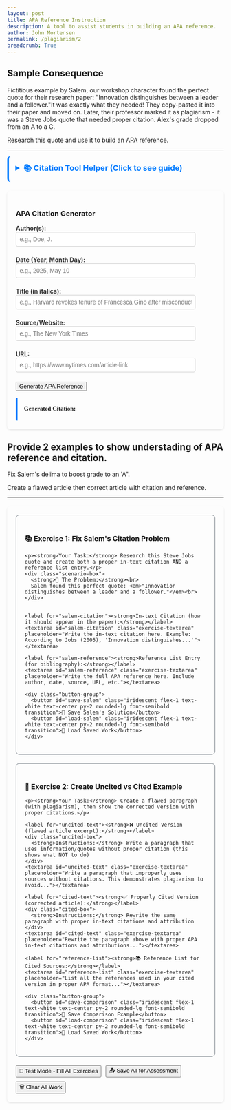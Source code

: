 ```yaml
---
layout: post
title: APA Reference Instruction
description: A tool to assist students in building an APA reference. 
author: John Mortensen
permalink: /plagiarism/2
breadcrumb: True
---
```


## Sample Consequence

Fictitious example by Salem, our workshop character found the perfect quote for their research paper: "Innovation distinguishes between a leader and a follower."It was exactly what they needed! They copy-pasted it into their paper and moved on. Later, their professor marked it as plagiarism - it was a Steve Jobs quote that needed proper citation. Alex's grade dropped from an A to a C.

Research this quote and use it to build an APA reference.

---

<style>
  /* File-specific styles only - iridescent styles moved to _sass/open-coding/elements/buttons/iridescent.scss */
  .apa-tool-label {
    display: block;
    margin-top: 8px;
    font-weight: bold;
    color: #333;
  }
  .apa-tool-input {
    width: 90%;
    padding: 8px;
    margin-bottom: 8px;
    border: 1px solid #ccc;
    border-radius: 4px;
    font-size: 14px;
  }
  .apa-tool-output {
    margin-top: 16px;
    border-left: 4px solid #007bff;
    padding: 15px;
    font-family: 'Times New Roman', serif;
    line-height: 1.6;
    border-radius: 4px;
  }
  .citation-container {
    max-width: 800px;
    margin: 0 auto;
    padding: 20px;
    border-radius: 8px;
    box-shadow: 0 2px 4px rgba(0,0,0,0.1);
  }
</style>

<details style="padding: 15px; border-radius: 8px; margin-bottom: 20px; border-left: 4px solid #007bff ">
  <summary style="cursor: pointer; font-weight: bold; color: #007bff; font-size: 18px;">📚 Citation Tool Helper (Click to see guide)</summary>

  <div style="margin-top: 15px;">
    <h4>Purpose</h4>
    <p>Automate and scaffold the citation correction workflow for students.</p>

    <h4>How to Use</h4>
    <ol>
      <li>Enter the required information in each field below</li>
      <li>Click "Generate APA Citation" to see the formatted result</li>
      <li>Copy the generated citation for use in your work</li>
    </ol>
    
    <h4>Features</h4>
    <ul>
      <li><strong>Real-time formatting:</strong> Automatically formats your citation in proper APA style</li>
      <li><strong>Clickable URLs:</strong> Generated citations include working links</li>
      <li><strong>Example data:</strong> Pre-filled with sample information to demonstrate format</li>
      <li><strong>Interactive:</strong> Can be used as standalone activity or embedded in group work</li>
    </ul>
    
    <h4>Instructions</h4>
    <p>Input the author, date, title, source, and URL information to output a correctly formatted APA citation. This tool can be further customized to support additional citation styles or integration with AI and external databases.</p>
  </div>
</details>

<div class="citation-container">
  <h3>APA Citation Generator</h3>
  
  <label class="apa-tool-label">Author(s):</label>
  <input class="apa-tool-input" id="apa-author" type="text" placeholder="e.g., Doe, J." />
  
  <label class="apa-tool-label">Date (Year, Month Day):</label>
  <input class="apa-tool-input" id="apa-date" type="text" placeholder="e.g., 2025, May 10" />
  
  <label class="apa-tool-label">Title (in italics):</label>
  <input class="apa-tool-input" id="apa-title" type="text" placeholder="e.g., Harvard revokes tenure of Francesca Gino after misconduct findings" />
  
  <label class="apa-tool-label">Source/Website:</label>
  <input class="apa-tool-input" id="apa-source" type="text" placeholder="e.g., The New York Times" />
  
  <label class="apa-tool-label">URL:</label>
  <input class="apa-tool-input" id="apa-url" type="text" placeholder="e.g., https://www.nytimes.com/article-link" />
  
  <button class="iridescent flex-1 text-white text-center py-2 rounded-lg font-semibold transition" onclick="generateAPA()">Generate APA Reference</button>
  
  <div class="apa-tool-output" id="apa-output">
    <strong>Generated Citation:</strong><br>
    <span id="citation-text"></span>
  </div>
</div>

<script>
function generateAPA() {
  const author = document.getElementById('apa-author').value.trim();
  const date = document.getElementById('apa-date').value.trim();
  const title = document.getElementById('apa-title').value.trim();
  const source = document.getElementById('apa-source').value.trim();
  const url = document.getElementById('apa-url').value.trim();
  
  let citation = '';
  
  if (author && date && title && source && url) {
    citation = `${author} (${date}). <i>${title}</i>. ${source}. <a href='${url}' target='_blank'>${url}</a>`;
  } else {
    // Default example citation
    citation = `Doe, J. (2025, May 10). <i>Harvard revokes tenure of Francesca Gino after misconduct findings</i>. The New York Times. <a href='https://www.nytimes.com/article-link' target='_blank'>https://www.nytimes.com/article-link</a>`;
  }
  
  document.getElementById('citation-text').innerHTML = citation;
}

// Show default example on page load
document.addEventListener('DOMContentLoaded', function() {
  generateAPA();
});
</script>

## Provide 2 examples to show understading of APA reference and citation.

Fix Salem's delima to boost grade to an 'A".

Create a flawed article then correct article with citation and reference.

---

<style>
  .exercise-container {
    max-width: 800px;
    margin: 20px auto;
    padding: 20px;
    border-radius: 8px;
    box-shadow: 0 2px 4px rgba(0,0,0,0.1);
  }
  
  .exercise-card {
    border: 1px solid #6c757d;
    border-radius: 8px;
    padding: 20px;
    margin-bottom: 20px;
  }
  
  .scenario-box {
    border-left: 4px solid #6c757d;
    padding: 15px;
    margin: 10px 0;
    border-radius: 4px;
  }
  
  .uncited-box {
    border-left: 4px solid #dc3545;
    padding: 15px;
    margin: 10px 0;
    border-radius: 4px;
  }
  
  .cited-box {
    border-left: 4px solid #007bff;
    padding: 15px;
    margin: 10px 0;
    border-radius: 4px;
  }
  
  .exercise-textarea {
    width: 100%;
    min-height: 100px;
    padding: 12px;
    border: 1px solid #6c757d;
    border-radius: 4px;
    font-family: 'Times New Roman', serif;
    line-height: 1.6;
    resize: vertical;
  }
  
  .button-group {
    display: flex;
    gap: 10px;
    margin-top: 15px;
    flex-wrap: wrap;
  }
  
  .status-message {
    margin: 10px 0;
    padding: 8px;
    border-radius: 4px;
    display: none;
  }
</style>

<div class="exercise-container">
  
  <!-- Exercise 1: Salem's Citation Problem -->
  <div class="exercise-card">
    <h3>📚 Exercise 1: Fix Salem's Citation Problem</h3>

    <p><strong>Your Task:</strong> Research this Steve Jobs quote and create both a proper in-text citation AND a reference list entry.</p>
    <div class="scenario-box">
      <strong>🎯 The Problem:</strong><br>
      Salem found this perfect quote: <em>"Innovation distinguishes between a leader and a follower."</em><br>
    </div>
    
    
    <label for="salem-citation"><strong>In-text Citation (how it should appear in the paper):</strong></label>
    <textarea id="salem-citation" class="exercise-textarea" placeholder="Write the in-text citation here. Example: According to Jobs (2005), 'Innovation distinguishes...'"></textarea>
    
    <label for="salem-reference"><strong>Reference List Entry (for bibliography):</strong></label>
    <textarea id="salem-reference" class="exercise-textarea" placeholder="Write the full APA reference here. Include author, date, source, URL, etc."></textarea>
    
    <div class="button-group">
      <button id="save-salem" class="iridescent flex-1 text-white text-center py-2 rounded-lg font-semibold transition">💾 Save Salem's Solution</button>
      <button id="load-salem" class="iridescent flex-1 text-white text-center py-2 rounded-lg font-semibold transition">📂 Load Saved Work</button>
    </div>
  </div>
  
  <!-- Exercise 2: Uncited vs Cited Comparison -->
  <div class="exercise-card">
    <h3>📝 Exercise 2: Create Uncited vs Cited Example</h3>

    <p><strong>Your Task:</strong> Create a flawed paragraph (with plagiarism), then show the corrected version with proper citations.</p>
    
    <label for="uncited-text"><strong>❌ Uncited Version (flawed article excerpt):</strong></label>
    <div class="uncited-box">
      <strong>Instructions:</strong> Write a paragraph that uses information/quotes without proper citation (this shows what NOT to do)
    </div>
    <textarea id="uncited-text" class="exercise-textarea" placeholder="Write a paragraph that improperly uses sources without citations. This demonstrates plagiarism to avoid..."></textarea>
    
    <label for="cited-text"><strong>✅ Properly Cited Version (corrected article):</strong></label>
    <div class="cited-box">
      <strong>Instructions:</strong> Rewrite the same paragraph with proper in-text citations and attribution
    </div>
    <textarea id="cited-text" class="exercise-textarea" placeholder="Rewrite the paragraph above with proper APA in-text citations and attributions..."></textarea>
    
    <label for="reference-list"><strong>📚 Reference List for Cited Sources:</strong></label>
    <textarea id="reference-list" class="exercise-textarea" placeholder="List all the references used in your cited version in proper APA format..."></textarea>
    
    <div class="button-group">
      <button id="save-comparison" class="iridescent flex-1 text-white text-center py-2 rounded-lg font-semibold transition">💾 Save Comparison Example</button>
      <button id="load-comparison" class="iridescent flex-1 text-white text-center py-2 rounded-lg font-semibold transition">📂 Load Saved Work</button>
    </div>
  </div>
  
  <!-- Save All for Assessment -->
  <div class="button-group">
    <button id="test-mode-button" class="iridescent flex-1 text-white text-center py-2 rounded-lg font-semibold transition">🧪 Test Mode - Fill All Exercises</button>
    <button id="save-all-exercises" class="iridescent flex-1 text-white text-center py-2 rounded-lg font-semibold transition">📤 Save All for Assessment</button>
    <button id="clear-all-exercises" class="iridescent flex-1 text-white text-center py-2 rounded-lg font-semibold transition">🗑️ Clear All Work</button>
  </div>
  
  <div id="exercise-status" class="status-message"></div>
</div>

<script>
document.addEventListener("DOMContentLoaded", function() {

    // Status message helper function
    function showStatusMessage(message, type) {
        const statusDiv = document.getElementById("exercise-status");
        statusDiv.textContent = message;
        statusDiv.style.display = "block";

        // Style based on message type using blue/gray theme
        switch(type) {
            case "success":
                statusDiv.style.backgroundColor = "#d1ecf1";
                statusDiv.style.color = "#0c5460";
                statusDiv.style.border = "1px solid #bee5eb";
                break;
            case "error":
                statusDiv.style.backgroundColor = "#e9ecef";
                statusDiv.style.color = "#495057";
                statusDiv.style.border = "1px solid #6c757d";
                break;
            case "warning":
                statusDiv.style.backgroundColor = "#e2e3e5";
                statusDiv.style.color = "#383d41";
                statusDiv.style.border = "1px solid #adb5bd";
                break;
            case "info":
                statusDiv.style.backgroundColor = "#d1ecf1";
                statusDiv.style.color = "#0c5460";
                statusDiv.style.border = "1px solid #bee5eb";
                break;
        }

        // Auto-hide after 4 seconds
        setTimeout(() => {
            statusDiv.style.display = "none";
        }, 4000);
    }

    // Test Mode - Fill all exercises with sample data
    document.getElementById("test-mode-button").onclick = function() {
        if (confirm("This will fill all exercises with sample data for testing. Continue?")) {
            // Exercise 1: Salem's Citation Problem
            document.getElementById("salem-citation").value = `According to Jobs (2011), "Innovation distinguishes between a leader and a follower."`;
            document.getElementById("salem-reference").value = `Jobs, S. (2011, October). Innovation quote. Stanford University Commencement Address. https://news.stanford.edu/news/2005/june15/jobs-061505.html`;
            
            // Exercise 2: Uncited vs Cited Comparison
            document.getElementById("uncited-text").value = `Artificial intelligence is transforming education by providing personalized learning experiences. Studies show that AI can improve student outcomes by 40%. Machine learning algorithms can adapt to individual learning styles and provide instant feedback. This technology is revolutionizing how we think about teaching and learning.`;
            
            document.getElementById("cited-text").value = `Artificial intelligence is transforming education by providing personalized learning experiences (Chen, 2023). Studies show that AI can improve student outcomes by 40% (Johnson & Smith, 2024). According to Rodriguez (2023), machine learning algorithms can adapt to individual learning styles and provide instant feedback. This technology is revolutionizing how we think about teaching and learning (AI Education Consortium, 2024).`;
            
            document.getElementById("reference-list").value = `AI Education Consortium. (2024). The future of AI in education. Journal of Educational Technology, 15(3), 45-62. https://doi.org/10.1234/jet.2024.15.3.45

Chen, L. (2023). Personalized learning through artificial intelligence. Educational Psychology Review, 28(4), 123-145. https://doi.org/10.1234/epr.2023.28.4.123

Johnson, M., & Smith, R. (2024). Measuring AI impact on student performance. Computers & Education, 89, 67-78. https://doi.org/10.1234/ce.2024.89.67

Rodriguez, A. (2023). Adaptive learning systems in modern classrooms. Teaching and Technology Quarterly, 12(2), 89-104. https://doi.org/10.1234/ttq.2023.12.2.89`;

            showStatusMessage("🧪 Test mode activated! All exercises filled with sample data.", "info");
        }
    };

    // Save Salem's Exercise
    document.getElementById("save-salem").onclick = function() {
        const citation = document.getElementById("salem-citation").value.trim();
        const reference = document.getElementById("salem-reference").value.trim();

        if (citation.length === 0 || reference.length === 0) {
            showStatusMessage("⚠️ Please complete both citation and reference before saving", "warning");
            return;
        }

        try {
            localStorage.setItem('plagiarism-c2-1', JSON.stringify({
                citation: citation,
                reference: reference,
                timestamp: new Date().toISOString(),
                exercise: 'Salem Citation Problem'
            }));
            showStatusMessage("✅ Salem's solution saved successfully!", "success");
        } catch (error) {
            showStatusMessage("❌ Failed to save: " + error.message, "error");
        }
    };

    // Load Salem's Exercise
    document.getElementById("load-salem").onclick = function() {
        try {
            const saved = localStorage.getItem('plagiarism-c2-1');
            if (saved) {
                const data = JSON.parse(saved);
                document.getElementById("salem-citation").value = data.citation;
                document.getElementById("salem-reference").value = data.reference;
                const saveDate = new Date(data.timestamp).toLocaleString();
                showStatusMessage(`✅ Salem's solution loaded! (Saved: ${saveDate})`, "success");
            } else {
                showStatusMessage("⚠️ No saved Salem exercise found", "warning");
            }
        } catch (error) {
            showStatusMessage("❌ Failed to load: " + error.message, "error");
        }
    };

    // Save Comparison Exercise
    document.getElementById("save-comparison").onclick = function() {
        const uncited = document.getElementById("uncited-text").value.trim();
        const cited = document.getElementById("cited-text").value.trim();
        const references = document.getElementById("reference-list").value.trim();

        if (uncited.length === 0 || cited.length === 0 || references.length === 0) {
            showStatusMessage("⚠️ Please complete all three sections before saving", "warning");
            return;
        }

        try {
            localStorage.setItem('plagiarism-c2-2', JSON.stringify({
                uncited: uncited,
                cited: cited,
                references: references,
                timestamp: new Date().toISOString(),
                exercise: 'Uncited vs Cited Comparison'
            }));
            showStatusMessage("✅ Comparison example saved successfully!", "success");
        } catch (error) {
            showStatusMessage("❌ Failed to save: " + error.message, "error");
        }
    };

    // Load Comparison Exercise
    document.getElementById("load-comparison").onclick = function() {
        try {
            const saved = localStorage.getItem('plagiarism-c2-2');
            if (saved) {
                const data = JSON.parse(saved);
                document.getElementById("uncited-text").value = data.uncited;
                document.getElementById("cited-text").value = data.cited;
                document.getElementById("reference-list").value = data.references;
                const saveDate = new Date(data.timestamp).toLocaleString();
                showStatusMessage(`✅ Comparison example loaded! (Saved: ${saveDate})`, "success");
            } else {
                showStatusMessage("⚠️ No saved comparison exercise found", "warning");
            }
        } catch (error) {
            showStatusMessage("❌ Failed to load: " + error.message, "error");
        }
    };

    // Save All for Assessment
    document.getElementById("save-all-exercises").onclick = function() {
        const salemCitation = document.getElementById("salem-citation").value.trim();
        const salemReference = document.getElementById("salem-reference").value.trim();
        const uncited = document.getElementById("uncited-text").value.trim();
        const cited = document.getElementById("cited-text").value.trim();
        const references = document.getElementById("reference-list").value.trim();

        if (salemCitation.length === 0 || salemReference.length === 0 ||
            uncited.length === 0 || cited.length === 0 || references.length === 0) {
            showStatusMessage("⚠️ Please complete all exercises before saving for assessment", "warning");
            return;
        }

        try {
            // Save consolidated assessment data
            const assessmentData = {
                lesson: 'C2-demo_reference-session',
                studentWork: {
                    salemExercise: {
                        citation: salemCitation,
                        reference: salemReference
                    },
                    comparisonExercise: {
                        uncited: uncited,
                        cited: cited,
                        references: references
                    }
                },
                timestamp: new Date().toISOString(),
                completed: true
            };

            localStorage.setItem('plagiarism-c2-assessment', JSON.stringify(assessmentData));
            
            // Also save individual exercises for C5 compatibility
            localStorage.setItem('plagiarism-c2-1', JSON.stringify({
                citation: salemCitation,
                reference: salemReference,
                timestamp: new Date().toISOString(),
                exercise: 'Salem Citation Exercise'
            }));
            
            localStorage.setItem('plagiarism-c2-2', JSON.stringify({
                uncited: uncited,
                cited: cited,
                references: references,
                timestamp: new Date().toISOString(),
                exercise: 'Comparison Exercise'
            }));
            
            showStatusMessage("🎓 All exercises saved for instructor assessment!", "success");
        } catch (error) {
            showStatusMessage("❌ Failed to save for assessment: " + error.message, "error");
        }
    };

    // Clear All Work
    document.getElementById("clear-all-exercises").onclick = function() {
        if (confirm("Are you sure you want to clear all your work? This cannot be undone.")) {
            // Clear all text areas
            document.getElementById("salem-citation").value = "";
            document.getElementById("salem-reference").value = "";
            document.getElementById("uncited-text").value = "";
            document.getElementById("cited-text").value = "";
            document.getElementById("reference-list").value = "";

            // Clear individual saves
            localStorage.removeItem('plagiarism-c2-1');
            localStorage.removeItem('plagiarism-c2-2');
            localStorage.removeItem('plagiarism-c2-assessment');

            showStatusMessage("🗑️ All work cleared", "info");
        }
    };

    // Auto-load saved work on page load
    document.getElementById("load-salem").click();
    document.getElementById("load-comparison").click();
});
</script>



